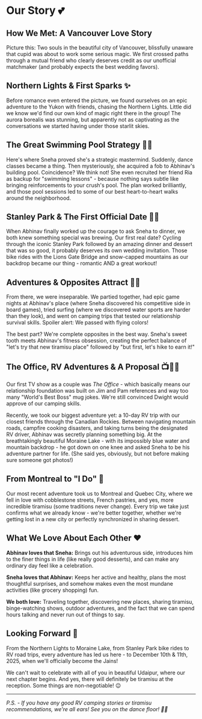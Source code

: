 # Our Story 💕

## How We Met: A Vancouver Love Story

Picture this: Two souls in the beautiful city of Vancouver, blissfully unaware that cupid was about to work some serious magic. We first crossed paths through a mutual friend who clearly deserves credit as our unofficial matchmaker (and probably expects the best wedding favors).

## Northern Lights & First Sparks ✨

Before romance even entered the picture, we found ourselves on an epic adventure to the Yukon with friends, chasing the Northern Lights. Little did we know we'd find our own kind of magic right there in the group! The aurora borealis was stunning, but apparently not as captivating as the conversations we started having under those starlit skies.

## The Great Swimming Pool Strategy 🏊‍♀️

Here's where Sneha proved she's a strategic mastermind. Suddenly, dance classes became a thing. Then mysteriously, she acquired a fob to Abhinav's building pool. Coincidence? We think not! She even recruited her friend Ria as backup for "swimming lessons" - because nothing says subtle like bringing reinforcements to your crush's pool. The plan worked brilliantly, and those pool sessions led to some of our best heart-to-heart walks around the neighborhood.

## Stanley Park & The First Official Date 🚴‍♂️

When Abhinav finally worked up the courage to ask Sneha to dinner, we both knew something special was brewing. Our first real date? Cycling through the iconic Stanley Park followed by an amazing dinner and dessert that was so good, it probably deserves its own wedding invitation. Those bike rides with the Lions Gate Bridge and snow-capped mountains as our backdrop became our thing - romantic AND a great workout!

## Adventures & Opposites Attract 🏄‍♂️

From there, we were inseparable. We partied together, had epic game nights at Abhinav's place (where Sneha discovered his competitive side in board games), tried surfing (where we discovered water sports are harder than they look), and went on camping trips that tested our relationship survival skills. Spoiler alert: We passed with flying colors!

The best part? We're complete opposites in the best way. Sneha's sweet tooth meets Abhinav's fitness obsession, creating the perfect balance of "let's try that new tiramisu place" followed by "but first, let's hike to earn it!"

## The Office, RV Adventures & A Proposal 📺🚐💍

Our first TV show as a couple was _The Office_ - which basically means our relationship foundation was built on Jim and Pam references and way too many "World's Best Boss" mug jokes. We're still convinced Dwight would approve of our camping skills.

Recently, we took our biggest adventure yet: a 10-day RV trip with our closest friends through the Canadian Rockies. Between navigating mountain roads, campfire cooking disasters, and taking turns being the designated RV driver, Abhinav was secretly planning something big. At the breathtakingly beautiful Moraine Lake - with its impossibly blue water and mountain backdrop - he got down on one knee and asked Sneha to be his adventure partner for life. (She said yes, obviously, but not before making sure someone got photos!)

## From Montreal to "I Do" 🍁

Our most recent adventure took us to Montreal and Quebec City, where we fell in love with cobblestone streets, French pastries, and yes, more incredible tiramisu (some traditions never change). Every trip we take just confirms what we already know - we're better together, whether we're getting lost in a new city or perfectly synchronized in sharing dessert.

## What We Love About Each Other ❤️

**Abhinav loves that Sneha:** Brings out his adventurous side, introduces him to the finer things in life (like really good desserts), and can make any ordinary day feel like a celebration.

**Sneha loves that Abhinav:** Keeps her active and healthy, plans the most thoughtful surprises, and somehow makes even the most mundane activities (like grocery shopping) fun.

**We both love:** Traveling together, discovering new places, sharing tiramisu, binge-watching shows, outdoor adventures, and the fact that we can spend hours talking and never run out of things to say.

## Looking Forward 🌟

From the Northern Lights to Moraine Lake, from Stanley Park bike rides to RV road trips, every adventure has led us here - to December 10th & 11th, 2025, when we'll officially become the Jains!

We can't wait to celebrate with all of you in beautiful Udaipur, where our next chapter begins. And yes, there will definitely be tiramisu at the reception. Some things are non-negotiable! 😉

---

_P.S. - If you have any good RV camping stories or tiramisu recommendations, we're all ears! See you on the dance floor! 💃🕺_
